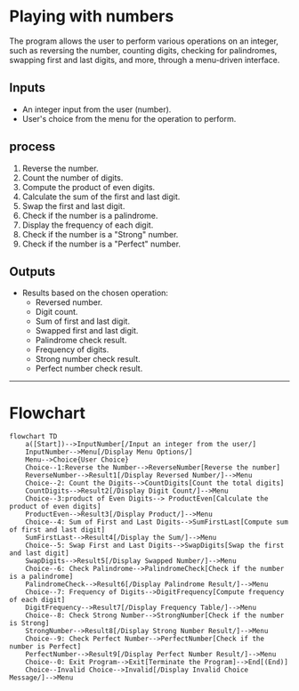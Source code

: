 # Playing with numbers 

The program  allows the user to perform various operations on an integer, such as reversing the number, counting digits, checking for palindromes, swapping first and last digits, and more, through a menu-driven interface.

## Inputs
- An integer input from the user (number).
- User's choice from the menu for the operation to perform.

## process
1. Reverse the number.
2. Count the number of digits.
3. Compute the product of even digits.
4. Calculate the sum of the first and last digit.
5. Swap the first and last digit.
6. Check if the number is a palindrome.
7. Display the frequency of each digit.
8. Check if the number is a "Strong" number.
9. Check if the number is a "Perfect" number.
   
## Outputs
- Results based on the chosen operation:
  - Reversed number.
  - Digit count.
  - Sum of first and last digit.
  - Swapped first and last digit.
  - Palindrome check result.
  - Frequency of digits.
  - Strong number check result.
  - Perfect number check result.
----

# Flowchart    
```mermaid
flowchart TD
    a([Start])-->InputNumber[/Input an integer from the user/]
    InputNumber-->Menu[/Display Menu Options/]
    Menu-->Choice{User Choice}
    Choice--1:Reverse the Number-->ReverseNumber[Reverse the number]
    ReverseNumber-->Result1[/Display Reversed Number/]-->Menu    
    Choice--2: Count the Digits-->CountDigits[Count the total digits]
    CountDigits-->Result2[/Display Digit Count/]-->Menu    
    Choice--3:product of Even Digits--> ProductEven[Calculate the product of even digits]
    ProductEven-->Result3[/Display Product/]-->Menu 
    Choice--4: Sum of First and Last Digits-->SumFirstLast[Compute sum of first and last digit]
    SumFirstLast-->Result4[/Display the Sum/]-->Menu    
    Choice--5: Swap First and Last Digits-->SwapDigits[Swap the first and last digit]
    SwapDigits-->Result5[/Display Swapped Number/]-->Menu
    Choice--6: Check Palindrome-->PalindromeCheck[Check if the number is a palindrome]
    PalindromeCheck-->Result6[/Display Palindrome Result/]-->Menu
    Choice--7: Frequency of Digits-->DigitFrequency[Compute frequency of each digit]
    DigitFrequency-->Result7[/Display Frequency Table/]-->Menu
    Choice--8: Check Strong Number-->StrongNumber[Check if the number is Strong]
    StrongNumber-->Result8[/Display Strong Number Result/]-->Menu
    Choice--9: Check Perfect Number-->PerfectNumber[Check if the number is Perfect]
    PerfectNumber-->Result9[/Display Perfect Number Result/]-->Menu
    Choice--0: Exit Program-->Exit[Terminate the Program]-->End[(End)]
    Choice--Invalid Choice-->Invalid[/Display Invalid Choice Message/]-->Menu
